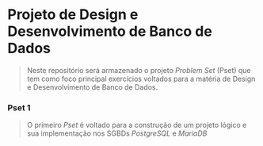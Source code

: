 # Projeto de Design e Desenvolvimento de Banco de Dados
> Neste repositório será armazenado o projeto _Problem Set_ (Pset) que tem como foco principal exercícios voltados para a matéria de Design e Desenvolvimento de Banco de Dados.


### Pset 1
> O primeiro _Pset_ é voltado para a construção de um projeto lógico e sua implementação nos SGBDs _PostgreSQL_ e _MariaDB_
